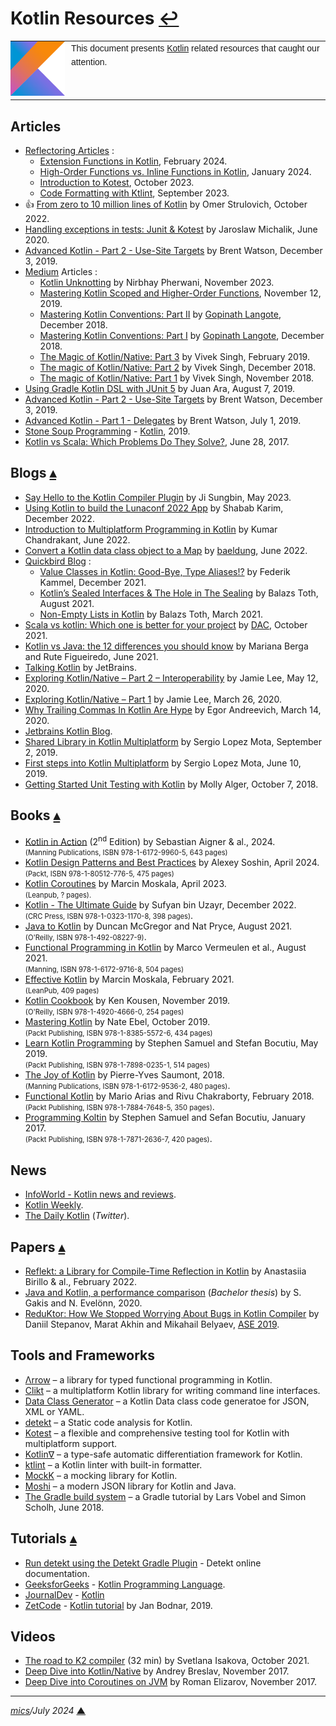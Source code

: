 # <span id="top">Kotlin Resources</span> <span style="size:30%;"><a href="README.md">↩</a></span>

<table style="font-family:Helvetica,Arial;line-height:1.6;">
  <tr>
  <td style="border:0;padding:0 10px 0 0;min-width:25%;"><a href="https://kotlinlang.org/" rel="external"><img src="./docs/kotlin.png" width="100" alt="Kotlin project"/></a></td>
  <td style="border:0;padding:0;vertical-align:text-top;">This document presents <a href="https://kotlinlang.org/" rel="external">Kotlin</a> related resources that caught our attention.
  </td>
  </tr>
</table>

## <span id="articles">Articles</span>

- [Reflectoring Articles](https://reflectoring.io/#recent-articles) :
  - [Extension Functions in Kotlin](https://reflectoring.io/extension%20functions%20in%20kotlin/), February 2024.
  - [High-Order Functions vs. Inline Functions in Kotlin](https://reflectoring.io/kotlin-high-order-vs-inline-functions/), January 2024.
  - [Introduction to Kotest](https://reflectoring.io/introduction-to-kotest/), October 2023.
  - [Code Formatting with Ktlint](https://reflectoring.io/code-format-with-ktlint/), September 2023.
- &#128077; [From zero to 10 million lines of Kotlin][article_strulovich] by Omer Strulovich, October 2022.
- [Handling exceptions in tests: Junit & Kotest][article_junit] by Jaroslaw Michalik, June 2020.
- [Advanced Kotlin - Part 2 - Use-Site Targets](https://americanexpress.io/advanced-kotlin-use-site-targets/) by Brent Watson, December 3, 2019.
- [Medium] Articles :
  - [Kotlin Unknotting][article_pherwani] by Nirbhay Pherwani, November 2023.
  - [Mastering Kotlin Scoped and Higher-Order Functions](https://blog.kotlin-academy.com/mastering-kotlin-scoped-and-higher-order-functions-23e2dd34d660), November 12, 2019.
  - [Mastering Kotlin Conventions: Part II](https://medium.com/insiden26/mastering-kotlin-conventions-get-set-in-rangeto-part-ii-6b0cce3fbe16) by [Gopinath Langote](https://medium.com/@gopinathlangote), December 2018.
  - [Mastering Kotlin Conventions: Part I](https://medium.com/insiden26/mastering-kotlin-conventions-plus-minus-compareto-inc-dec-times-div-part-i-1a34b20aaf4) by [Gopinath Langote](https://medium.com/@gopinathlangote), December 2018.
  - [The Magic of Kotlin/Native: Part 3](https://medium.com/androidiots/the-magic-of-kotlin-native-part-3-9c647bb1c368) by Vivek Singh, February 2019.
  - [The magic of Kotlin/Native: Part 2](https://medium.com/androidiots/the-magic-of-kotlin-native-part-2-49097c2dea1a) by Vivek Singh, December 2018.
  - [The magic of Kotlin/Native: Part 1](https://medium.com/androidiots/the-magic-of-kotlin-native-part-1-fad2795632b1) by Vivek Singh, November 2018.
- [Using Gradle Kotlin DSL with JUnit 5](https://technology.lastminute.com/junit5-kotlin-and-gradle-dsl/) by Juan Ara, August 7, 2019.
- [Advanced Kotlin - Part 2 - Use-Site Targets](https://americanexpress.io/advanced-kotlin-use-site-targets/) by Brent Watson, December 3, 2019.
- [Advanced Kotlin - Part 1 - Delegates](https://americanexpress.io/advanced-kotlin-delegates/) by Brent Watson, July 1, 2019.
- [Stone Soup Programming](https://stonesoupprogramming.com/) - [Kotlin](https://stonesoupprogramming.com/category/kotlin/), 2019.
- [Kotlin vs Scala: Which Problems Do They Solve?][article_kotlin_scala], June 28, 2017.

## <span id="blogs">Blogs</span> [**&#x25B4;**](#top)

- [Say Hello to the Kotlin Compiler Plugin][blog_sungbin] by Ji Sungbin, May 2023.
- [Using Kotlin to build the Lunaconf 2022 App][blog_karim] by Shabab Karim, December 2022.
- [Introduction to Multiplatform Programming in Kotlin][blog_chandrakant] by Kumar Chandrakant, June 2022.
- [Convert a Kotlin data class object to a Map](https://www.baeldung.com/kotlin/data-class-to-map) by [baeldung](https://www.baeldung.com/kotlin/author/baeldung), June 2022.
- [Quickbird Blog](https://quickbirdstudios.com/blog/) :
  - [Value Classes in Kotlin: Good-Bye, Type Aliases!?](https://quickbirdstudios.com/blog/kotlin-value-classes/) by Federik Kammel, December 2021.
  - [Kotlin’s Sealed Interfaces & The Hole in The Sealing](https://quickbirdstudios.com/blog/sealed-interfaces-kotlin/) by Balazs Toth, August 2021. 
  - [Non-Empty Lists in Kotlin](https://quickbirdstudios.com/blog/non-empty-lists-kotlin/) by Balazs Toth, March 2021.
- [Scala vs kotlin: Which one is better for your project](blog_dac) by [DAC](https://dac.digital/about/), October 2021.
- [Kotlin vs Java: the 12 differences you should know][blog_berga] by Mariana Berga and Rute Figueiredo, June 2021.
- [Talking Kotlin](https://talkingkotlin.com/) by JetBrains.
- [Exploring Kotlin/Native – Part 2 – Interoperability][blog_lee2] by Jamie Lee, May 12, 2020.
- [Exploring Kotlin/Native – Part 1][blog_lee1] by Jamie Lee, March 26, 2020.
- [Why Trailing Commas In Kotlin Are Hype](https://blog.egorand.me/why-trailing-commas-in-kotlin-are-hype/) by Egor Andreevich, March 14, 2020.
- [Jetbrains Kotlin Blog](https://blog.jetbrains.com/kotlin/).
- [Shared Library in Kotlin Multiplatform](https://blog.karumi.com/shared-library-in-kotlin-multiplatform/) by Sergio Lopez Mota, September 2, 2019.
- [First steps into Kotlin Multiplatform](https://blog.karumi.com/first-steps-into-kotlin-multiplatform/) by Sergio Lopez Mota, June 10, 2019.
- [Getting Started Unit Testing with Kotlin](https://spin.atomicobject.com/2018/10/07/kotlin-unit-testing/) by Molly Alger, October 7, 2018.

## <span id="books">Books</span> [**&#x25B4;**](#top)

- [Kotlin in Action][book_kotlin_in_action] (2<sup>nd</sup> Edition) by Sebastian Aigner &amp; al., 2024.<br/><span style="font-size:80%;">(Manning Publications, ISBN 978-1-6172-9960-5, 643 pages)</span>
- [Kotlin Design Patterns and Best Practices][book_soshin] by Alexey Soshin, April 2024.<br/><span style="font-size:80%;">(Packt, ISBN 978-1-80512-776-5, 475 pages)</span>
- [Kotlin Coroutines][book_moskala_coroutines] by Marcin Moskala, April 2023.<br/><span style="font-size:80%;">(Leanpub, ? pages).</span>
- [Kotlin - The Ultimate Guide][book_uzayr] by Sufyan bin Uzayr, December 2022.<br/><span style="font-size:80%;">(CRC Press, ISBN 978-1-0323-1170-8, 398 pages)</span>.
- [Java to Kotlin][book_mcgregor] by Duncan McGregor and Nat Pryce, August 2021.<br/><span style="font-size:80%;">(O'Reilly, ISBN 978-1-492-08227-9)</span>.
- [Functional Programming in Kotlin][book_vermeulen] by Marco Vermeulen et al., August 2021.<br/><span style="font-size:80%;">(Manning, ISBN 978-1-6172-9716-8, 504 pages)</span>
- [Effective Kotlin][book_moskala_effective] by Marcin Moskala, February 2021.<br/><span style="font-size:80%;">(LeanPub, 409 pages)</span>
- [Kotlin Cookbook][book_kotlin_cookbook] by Ken Kousen, November 2019.<br/><span style="font-size:80%;">(O'Reilly, ISBN 978-1-4920-4666-0, 254 pages)</span>
- [Mastering Kotlin](https://www.packtpub.com/application-development/mastering-kotlin) by Nate Ebel, October 2019.<br/><span style="font-size:80%;">(Packt Publishing, ISBN 978-1-8385-5572-6, 434 pages)</span>
- [Learn Kotlin Programming][book_kotlin_programming] by Stephen Samuel and Stefan Bocutiu, May 2019.<br/><span style="font-size:80%;">(Packt Publishing, ISBN 978-1-7898-0235-1, 514 pages)</span>
- [The Joy of Kotlin][book_joy_kotlin] by Pierre-Yves Saumont, 2018.<br/><span style="font-size:80%;">(Manning Publications,  ISBN 978-1-6172-9536-2, 480 pages)</span>.
- [Functional Kotlin][book_functional_kotlin] by Mario Arias and Rivu Chakraborty, February 2018.<br/><span style="font-size:80%;">(Packt Publishing, ISBN 978-1-7884-7648-5, 350 pages)</span>.
- [Programming Koltin][book_programming_kotlin] by Stephen Samuel and Sefan Bocutiu, January 2017.<br/><span style="font-size:80%;">(Packt Publishing, ISBN 978-1-7871-2636-7, 420 pages)</span>.
<!--
- [Kotlin in Action][book_kotlin_in_action] by Dmitry Jemerov and Svetlana Isakova, 2017.<br/><span style="font-size:80%;">(Manning Publications, ISBN 978-1-6172-9329-0, 360 pages)</span>
-->

## <span id="news">News</span>

- [InfoWorld - Kotlin news and reviews](https://www.infoworld.com/category/kotlin/).
- [Kotlin Weekly](http://www.kotlinweekly.net/#latest).
- [The Daily Kotlin](https://twitter.com/dailykotlin) (*Twitter*).

## <span id="papers">Papers</span> [**&#x25B4;**](#top)

- [Reflekt: a Library for Compile-Time Reflection in Kotlin](https://arxiv.org/abs/2202.06033) by Anastasiia Birillo &amp; al., February 2022.
- [Java and Kotlin, a performance comparison][paper_gakis] (*Bachelor thesis*) by S. Gakis and N. Evelönn, 2020.
- [ReduKtor: How We Stopped Worrying About Bugs in Kotlin Compiler][paper_stepanov] by Daniil Stepanov, Marat Akhin and Mikahail Belyaev, [ASE 2019](https://2019.ase-conferences.org/).

## <span id="tools">Tools and Frameworks</span>

- [&Lambda;rrow][arrow_home] &ndash; a library for typed functional programming in Kotlin.
- [Clikt][clikt_home] &ndash; a multiplatform Kotlin library for writing command line interfaces.
- [Data Class Generator](https://toolbox.http4k.org/dataclass) &ndash; a Kotlin Data class code generatoe for JSON, XML or YAML.
- [detekt][detekt_home] &ndash; a Static code analysis for Kotlin.
- [Kotest][kotest_home] &ndash; a flexible and comprehensive testing tool for Kotlin with multiplatform support.
- [Kotlin∇](https://github.com/breandan/kotlingrad) &ndash; a type-safe automatic differentiation framework for Kotlin.
- [ktlint] &ndash; a Kotlin linter with built-in formatter.
- [MockK](https://mockk.io/) &ndash; a mocking library for Kotlin.
- [Moshi](https://github.com/square/moshi) &ndash; a modern JSON library for Kotlin and Java.
- [The Gradle build system][tool_vogella] &ndash; a Gradle tutorial by Lars Vobel and Simon Scholh, June 2018.

## <span id="tutorials">Tutorials</span> [**&#x25B4;**](#top)

- [Run detekt using the Detekt Gradle Plugin](https://detekt.dev/docs/gettingstarted/gradle/) - Detekt online documentation.
- [GeeksforGeeks](https://www.geeksforgeeks.org/) - [Kotlin Programming Language](https://www.geeksforgeeks.org/kotlin-programming-language/).
- [JournalDev](https://www.journaldev.com/) - [Kotlin][tuto_journaldev]
- [ZetCode](http://zetcode.com/) - [Kotlin tutorial](http://zetcode.com/all/#kotlin) by Jan Bodnar, 2019.

## <span id="videos">Videos</span>

- [The road to K2 compiler][video_isakova] (32 min) by Svetlana Isakova, October 2021.
- [Deep Dive into Kotlin/Native][video_breslav] by Andrey Breslav, November 2017.
- [Deep Dive into Coroutines on JVM][video_elizarov] by Roman Elizarov, November 2017.

***

*[mics](https://lampwww.epfl.ch/~michelou/)/July 2024* [**&#9650;**](#top)
<span id="bottom">&nbsp;</span>

<!-- link refs -->

[arrow_home]: https://arrow-kt.io/
[article_junit]: https://kotlintesting.com/handling-exceptions-in-tests/
[article_kotlin_scala]: https://superkotlin.com/kotlin-vs-scala/
[article_pherwani]: https://medium.com/proandroiddev/kotlin-unknotting-from-realizing-anti-patterns-to-becoming-a-better-developer-c1dfa6c3bab6
[article_strulovich]: https://engineering.fb.com/2022/10/24/android/android-java-kotlin-migration/
[blog_berga]: https://www.imaginarycloud.com/blog/kotlin-vs-java/
[blog_chandrakant]: https://www.baeldung.com/kotlin/multiplatform-programming
[blog_dac]: https://dac.digital/scala-vs-kotlin-which-one-is-better-for-your-project/
[blog_lee1]: https://www.bignerdranch.com/blog/exploring-kotlin-native-part-1/
[blog_lee2]: https://bignerdranch.com/blog/exploring-kotlin-native-part-2-interoperability/
[blog_karim]: https://blog.lunatech.com/posts/2022-12-17-using-kotlin-to-build-the-lunaconf-2022-app
[blog_sungbin]: https://betterprogramming.pub/say-hello-to-kotlin-compiler-plugin-f4e857be9a1
[book_functional_kotlin]: https://www.packtpub.com/application-development/functional-kotlin
[book_joy_kotlin]: https://www.manning.com/books/the-joy-of-kotlin
[book_kotlin_cookbook]: https://www.oreilly.com/library/view/kotlin-cookbook/9781492046660/
[book_kotlin_in_action]: https://www.manning.com/books/kotlin-in-action
[book_kotlin_programming]: https://www.packtpub.com/application-development/learn-kotlin-programming-second-edition
[book_mcgregor]: https://www.oreilly.com/library/view/java-to-kotlin/9781492082262/
[book_moskala_coroutines]: https://leanpub.com/coroutines/
[book_moskala_effective]: https://leanpub.com/effectivekotlin
[book_programming_kotlin]: https://www.packtpub.com/in/application-development/programming-kotlin
[book_soshin]: https://www.packtpub.com/product/kotlin-design-patterns-and-best-practices-third-edition/9781805127765
[book_vermeulen]: https://www.manning.com/books/functional-programming-in-kotlin
[book_uzayr]: https://www.routledge.com/Kotlin-The-Ultimate-Guide/Uzayr/p/book/9781032311708
[clikt_home]: https://ajalt.github.io/clikt/
[detekt_home]: https://detekt.github.io/detekt/
[kotest_home]: https://github.com/kotest/kotest
[ktlint]: https://ktlint.github.io/
[paper_gakis]: https://www.diva-portal.org/smash/record.jsf?pid=diva2%3A1443070&dswid=76
[paper_stepanov]: https://arxiv.org/abs/1909.07331
[medium]: https://medium.com/
[tool_vogella]: https://www.vogella.com/tutorials/Gradle/article.html
[tuto_journaldev]: https://www.journaldev.com/kotlin
[video_breslav]: https://www.youtube.com/watch?v=3Lqiupxo4CE
[video_elizarov]: https://www.youtube.com/watch?v=YrrUCSi72E8
[video_isakova]: https://www.youtube.com/watch?v=iTdJJq_LyoY
